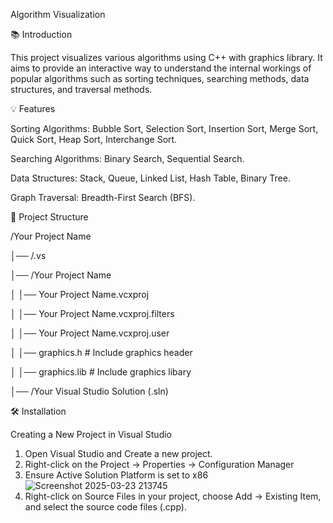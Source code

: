 Algorithm Visualization

📚 Introduction

This project visualizes various algorithms using C++ with graphics library. It aims to provide an interactive way to understand the internal workings of popular algorithms such as sorting techniques, searching methods, data structures, and traversal methods.

💡 Features

Sorting Algorithms: Bubble Sort, Selection Sort, Insertion Sort, Merge Sort, Quick Sort, Heap Sort, Interchange Sort.

Searching Algorithms: Binary Search, Sequential Search.

Data Structures: Stack, Queue, Linked List, Hash Table, Binary Tree.

Graph Traversal: Breadth-First Search (BFS).

📂 Project Structure

/Your Project Name

│── /.vs

│── /Your Project Name    

│   │── Your Project Name.vcxproj

│   │── Your Project Name.vcxproj.filters

│   │── Your Project Name.vcxproj.user

│   │── graphics.h            # Include graphics header

│   │── graphics.lib          # Include graphics libary

│── /Your Visual Studio Solution (.sln)

🛠️ Installation

Creating a New Project in Visual Studio

1. Open Visual Studio and Create a new project.
2. Right-click on the Project → Properties → Configuration Manager
3. Ensure Active Solution Platform is set to x86
![Screenshot 2025-03-23 213745](https://github.com/user-attachments/assets/970826de-63be-4061-93f4-96ae0173b07b)
4. Right-click on Source Files in your project, choose Add → Existing Item, and select the source code files (.cpp).


